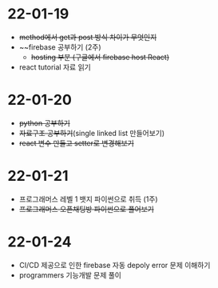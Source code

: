 # 22-01-19
- ~~method에서 get과 post 방식 차이가 무엇인지~~
- ~~firebase 공부하기 (2주)
  - ~~hosting 부분 (구글에서 firebase host React)~~
- react tutorial 자료 읽기

# 22-01-20
- ~~python 공부하기~~
- ~~자료구조 공부하기~~(single linked list 만들어보기)
- ~~react 변수 만들고 setter로 변경해보기~~

# 22-01-21
- 프로그래머스 레벨 1 뱃지 파이썬으로 취득 (1주)
- ~~프로그래머스 오픈채팅방 파이썬으로 풀어보기~~

# 22-01-24
- CI/CD 제공으로 인한 firebase 자동 depoly error 문제 이해하기
- programmers 기능개발 문제 풀이

